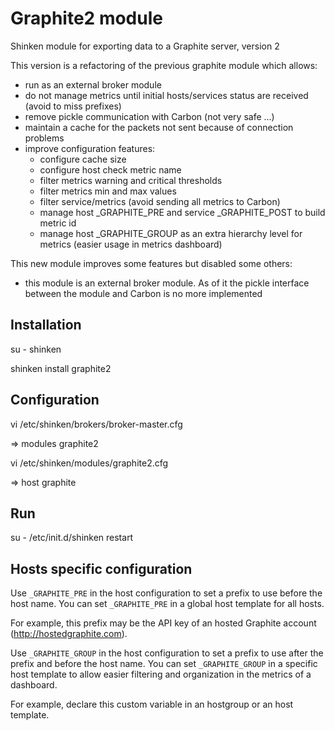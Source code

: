 
Graphite2 module
=====================

Shinken module for exporting data to a Graphite server, version 2

This version is a refactoring of the previous graphite module which allows:

   - run as an external broker module
   - do not manage metrics until initial hosts/services status are received (avoid to miss prefixes)
   - remove pickle communication with Carbon (not very safe ...)
   - maintain a cache for the packets not sent because of connection problems
   - improve configuration features:
      - configure cache size
      - configure host check metric name
      - filter metrics warning and critical thresholds
      - filter metrics min and max values
      - filter service/metrics (avoid sending all metrics to Carbon)
      - manage host _GRAPHITE_PRE and service _GRAPHITE_POST to build metric id
      - manage host _GRAPHITE_GROUP as an extra hierarchy level for metrics (easier usage in metrics dashboard)

This new module improves some features but disabled some others:

   - this module is an external broker module.
   As of it the pickle interface between the module and Carbon is no more implemented

Installation
--------------------------------

   su - shinken

   shinken install graphite2

Configuration
--------------------------------


   vi /etc/shinken/brokers/broker-master.cfg

   => modules graphite2

   vi /etc/shinken/modules/graphite2.cfg

   => host graphite


Run
--------------------------------

   su -
   /etc/init.d/shinken restart


Hosts specific configuration
--------------------------------
Use `_GRAPHITE_PRE` in the host configuration to set a prefix to use before the host name.
You can set `_GRAPHITE_PRE` in a global host template for all hosts.

For example, this prefix may be the API key of an hosted Graphite account (http://hostedgraphite.com).

Use `_GRAPHITE_GROUP` in the host configuration to set a prefix to use after the prefix and before the host name.
You can set `_GRAPHITE_GROUP` in a specific host template to allow easier filtering and organization in the metrics of a dashboard.

For example, declare this custom variable in an hostgroup or an host template.

